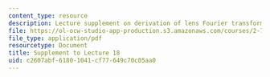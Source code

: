 ```yaml
---
content_type: resource
description: Lecture supplement on derivation of lens Fourier transforming property.
file: https://ol-ocw-studio-app-production.s3.amazonaws.com/courses/2-71-optics-spring-2009/c2607abf61801041cf77649c70c05aa0_MIT2_71S09_supp18.pdf
file_type: application/pdf
resourcetype: Document
title: Supplement to Lecture 18
uid: c2607abf-6180-1041-cf77-649c70c05aa0
---
```


